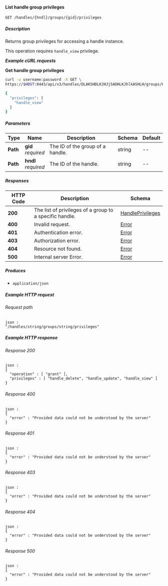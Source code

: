 
<a name="list_handle_group_privileges"></a>
#### List handle group privileges
```
GET /handles/{hndl}/groups/{gid}/privileges
```


##### Description
Returns group privileges for accessing a handle instance.

This operation requires `handle_view` privilege.

***Example cURL requests***

**Get handle group privileges**
```bash
curl -u username:password -X GET \
https://$HOST:8443/api/v3/handles/DLAKSHDLKJHJjSADHLKJhlkASHLH/groups/HJjLHSADHhlkASHDLAKSHDLKJLKJhlk/privileges

{
  "privileges": [
    "handle_view"
  ]
}
```


##### Parameters

|Type|Name|Description|Schema|Default|
|---|---|---|---|---|
|**Path**|**gid**  <br>*required*|The ID of the group of a handle.|string|--|
|**Path**|**hndl**  <br>*required*|The ID of the handle.|string|--|


##### Responses

|HTTP Code|Description|Schema|
|---|---|---|
|**200**|The list of privileges of a group to a specific handle.|[HandlePrivileges](../definitions/HandlePrivileges.md#handleprivileges)|
|**400**|Invalid request.|[Error](../definitions/Error.md#error)|
|**401**|Authentication error.|[Error](../definitions/Error.md#error)|
|**403**|Authorization error.|[Error](../definitions/Error.md#error)|
|**404**|Resource not found.|[Error](../definitions/Error.md#error)|
|**500**|Internal server Error.|[Error](../definitions/Error.md#error)|


##### Produces

* `application/json`


##### Example HTTP request

###### Request path
```
json :
"/handles/string/groups/string/privileges"
```


##### Example HTTP response

###### Response 200
```
json :
{
  "operation" : [ "grant" ],
  "privileges" : [ "handle_delete", "handle_update", "handle_view" ]
}
```


###### Response 400
```
json :
{
  "error" : "Provided data could not be understood by the server"
}
```


###### Response 401
```
json :
{
  "error" : "Provided data could not be understood by the server"
}
```


###### Response 403
```
json :
{
  "error" : "Provided data could not be understood by the server"
}
```


###### Response 404
```
json :
{
  "error" : "Provided data could not be understood by the server"
}
```


###### Response 500
```
json :
{
  "error" : "Provided data could not be understood by the server"
}
```



